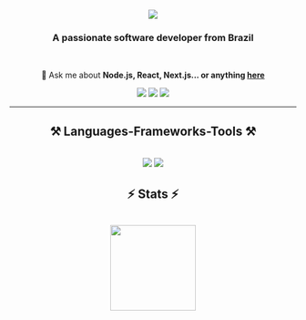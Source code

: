 <h1 align="center">
    <img src="https://readme-typing-svg.herokuapp.com/?font=Righteous&size=35&center=true&vCenter=true&width=500&height=70&duration=4000&lines=Hi+There!+👋;+I'm+Guilherme+henrique!;" />
</h1>

<h3 align="center">A passionate software developer from Brazil </h3>

<br/>

<div align="center">

💬 Ask me about **Node.js, React, Next.js... or anything [here](https://github.com/Guihenrique62/Guihenrique62/issues)**

 </div>

 <div align="center">
  <a href="https://portfolio-delta-drab-91.vercel.app" target="_blank"><img src="https://img.shields.io/badge/Portfolio-FF5722?style=for-the-badge&logo=todoist&logoColor=white" target="_blank" /></a>
  <a href="https://mailto:guilhermeportosantos1@gmail.com"><img src="https://img.shields.io/badge/-Gmail-%23333?style=for-the-badge&logo=gmail&logoColor=white" target="_blank"></a>
  <a href="https://www.linkedin.com/in/GuiHenriquePorto" target="_blank"><img src="https://img.shields.io/badge/-LinkedIn-%230077B5?style=for-the-badge&logo=linkedin&logoColor=white" target="_blank"></a> 
</div>

<hr/>
 
<h2 align="center">⚒️ Languages-Frameworks-Tools ⚒️</h2>
<br/>
<div align="center">
    <img src="https://skillicons.dev/icons?i=tailwind,react,figma,vercel" />
    <img src="https://skillicons.dev/icons?i=nodejs,express,nextjs,python,prisma" /><br>
</div>

<h2 align="center">⚡ Stats ⚡</h2>
<br/>

<div align="center">
  <a href="https://github.com/Guihenrique62">
<!--   <img height="150em"  src="https://github-readme-stats.vercel.app/api?username=Guihenrique62&show_icons=true&theme=radical&include_all_commits=true&count_private=true"/> -->
  <img height="150em"  src="https://github-readme-stats.vercel.app/api/top-langs/?username=Guihenrique62&layout=compact&langs_count=7&theme=radical"/>
</div>  
    
  

  

